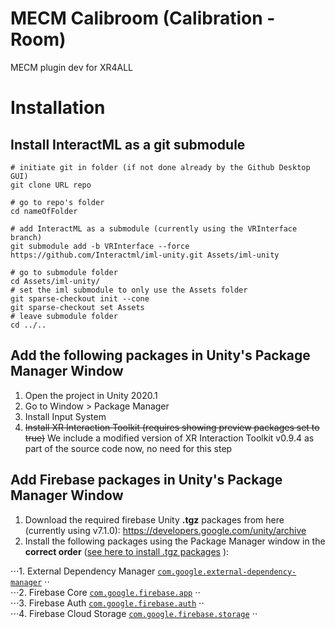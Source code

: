 # MECM Calibroom (Calibration - Room)
MECM plugin dev for XR4ALL

# Installation
## Install InteractML as a git submodule
```
# initiate git in folder (if not done already by the Github Desktop GUI)
git clone URL repo

# go to repo's folder
cd nameOfFolder

# add InteractML as a submodule (currently using the VRInterface branch)
git submodule add -b VRInterface --force https://github.com/Interactml/iml-unity.git Assets/iml-unity

# go to submodule folder
cd Assets/iml-unity/
# set the iml submodule to only use the Assets folder
git sparse-checkout init --cone
git sparse-checkout set Assets
# leave submodule folder
cd ../..
```

## Add the following packages in Unity's Package Manager Window
1. Open the project in Unity 2020.1
2. Go to Window > Package Manager
3. Install Input System
4. ~~Install XR Interaction Toolkit (requires showing preview packages set to true)~~ We include a modified version of XR Interaction Toolkit v0.9.4 as part of the source code now, no need for this step

## Add Firebase packages in Unity's Package Manager Window
1. Download the required firebase Unity **.tgz** packages from here (currently using v7.1.0): https://developers.google.com/unity/archive 
2. Install the following packages using the Package Manager window in the **correct order** ([see here to install .tgz packages](https://docs.unity.cn/2020.1/Documentation/Manual/upm-ui-tarball.html) ):

⋅⋅⋅1. External Dependency Manager [`com.google.external-dependency-manager`](https://dl.google.com/games/registry/unity/com.google.external-dependency-manager/com.google.external-dependency-manager-1.2.164.tgz) ⋅⋅  
⋅⋅⋅2. Firebase Core [`com.google.firebase.app`](https://dl.google.com/games/registry/unity/com.google.firebase.app/com.google.firebase.app-7.1.0.tgz) ⋅⋅  
⋅⋅⋅3. Firebase Auth [`com.google.firebase.auth`](https://dl.google.com/games/registry/unity/com.google.firebase.auth/com.google.firebase.auth-7.1.0.tgz) ⋅⋅  
⋅⋅⋅4. Firebase Cloud Storage [`com.google.firebase.storage`](https://dl.google.com/games/registry/unity/com.google.firebase.storage/com.google.firebase.storage-7.1.0.tgz) ⋅⋅  